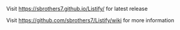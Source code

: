 Visit https://sbrothers7.github.io/Listify/ for latest release

Visit https://github.com/sbrothers7/Listify/wiki for more information
